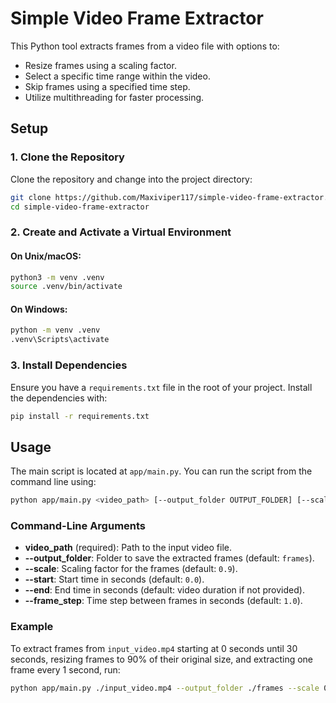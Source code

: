 # Simple Video Frame Extractor

This Python tool extracts frames from a video file with options to:
- Resize frames using a scaling factor.
- Select a specific time range within the video.
- Skip frames using a specified time step.
- Utilize multithreading for faster processing.

## Setup

### 1. Clone the Repository
Clone the repository and change into the project directory:

```bash
git clone https://github.com/Maxiviper117/simple-video-frame-extractor.git
cd simple-video-frame-extractor
```

### 2. Create and Activate a Virtual Environment

#### On Unix/macOS:
```bash
python3 -m venv .venv
source .venv/bin/activate
```

#### On Windows:
```bash
python -m venv .venv
.venv\Scripts\activate
```

### 3. Install Dependencies
Ensure you have a `requirements.txt` file in the root of your project. Install the dependencies with:

```bash
pip install -r requirements.txt
```

## Usage

The main script is located at `app/main.py`. You can run the script from the command line using:

```bash
python app/main.py <video_path> [--output_folder OUTPUT_FOLDER] [--scale SCALE] [--start START] [--end END] [--frame_step FRAME_STEP]
```

### Command-Line Arguments

- **video_path** (required): Path to the input video file.
- **--output_folder**: Folder to save the extracted frames (default: `frames`).
- **--scale**: Scaling factor for the frames (default: `0.9`).
- **--start**: Start time in seconds (default: `0.0`).
- **--end**: End time in seconds (default: video duration if not provided).
- **--frame_step**: Time step between frames in seconds (default: `1.0`).

### Example

To extract frames from `input_video.mp4` starting at 0 seconds until 30 seconds, resizing frames to 90% of their original size, and extracting one frame every 1 second, run:

```bash
python app/main.py ./input_video.mp4 --output_folder ./frames --scale 0.9 --start 0 --end 30 --frame_step 1
```

